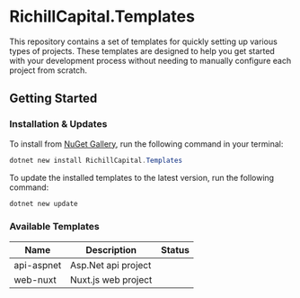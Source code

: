 # RichillCapital.Templates

This repository contains a set of templates for quickly setting up various types of projects. These templates are designed to help you get started with your development process without needing to manually configure each project from scratch.

## Getting Started

### Installation & Updates

To install from [NuGet Gallery](https://www.nuget.org/packages/RichillCapital.Templates), run the following command in your terminal:

```powershell
dotnet new install RichillCapital.Templates
```

To update the installed templates to the latest version, run the following command:

```powershell
dotnet new update
```

### Available Templates

| Name       | Description         | Status |
| ---------- | ------------------- | ------ |
| api-aspnet | Asp.Net api project |        |
| web-nuxt   | Nuxt.js web project |        |
